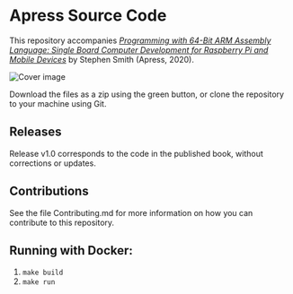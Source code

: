 # Apress Source Code

This repository accompanies [*Programming with 64-Bit ARM Assembly Language: Single Board Computer Development for Raspberry Pi and Mobile Devices*](https://www.apress.com/9781484258804) by Stephen Smith (Apress, 2020).

[comment]: #cover
![Cover image](9781484258804.jpg)

Download the files as a zip using the green button, or clone the repository to your machine using Git.

## Releases

Release v1.0 corresponds to the code in the published book, without corrections or updates.

## Contributions

See the file Contributing.md for more information on how you can contribute to this repository.


## Running with Docker:
1. `make build`
1. `make run`
